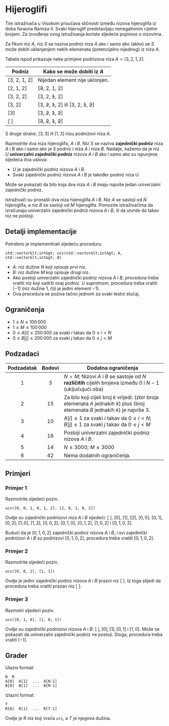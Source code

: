 # Hijeroglifi

Tim istraživača u Visokom proučava sličnosti između nizova hijeroglifa iz doba faraona Ramiza II. Svaki hijeroglif predstavljaju nenegativnim cijelim brojem. Za izvođenje svog istraživanja koriste sljedeće pojmove o nizovima.

Za fiksni niz $A$, niz $S$ se naziva podniz niza $A$ ako i samo ako (akko) se $S$ može dobiti uklanjanjem nekih elemenata (potencijalno nijednog) iz niza $A$.

Tabela ispod prikazuje neke primjere podnizova niza $A = [3, 2, 1, 2]$.

| Podniz    | Kako se može dobiti iz $A$|
|----------------|---------------------------------|
| [3, 2, 1, 2] | Nijedan element nije uklonjen.
| [2, 1, 2]     | [<s>3</s>, 2, 1, 2]
| [3, 2, 2]     | [3, 2, <s>1</s>, 2]
| [3, 2]         | [3, <s>2</s>, <s>1</s>, 2] ili [3, 2, <s>1</s>, <s>2</s>]
| [3]             | [3, <s>2</s>, <s>1</s>, <s>2</s>]
| [ ]              | [<s>3</s>, <s>2</s>, <s>1</s>, <s>2</s>]

S druge strane, $[3, 3]$ ili $[1, 3]$ nisu podnizovi niza $A$.

Razmotrite dva niza hijeroglifa, $A$ i $B$. Niz $S$ se naziva **zajednički podniz** niza $A$ i $B$ ako i samo ako je $S$ podniz i niza $A$ i niza $B$. Nadalje, kažemo da je niz $U$ **univerzalni zajednički podniz** nizova $A$ i $B$ ako i samo ako su ispunjena sljedeća dva uslova:

* $U$ je zajednički podniz nizova $A$ i $B$.
* Svaki zajednički podniz nizova $A$ i $B$ je također podniz niza $U$.

Može se pokazati da bilo koja dva niza $A$ i $B$ imaju najviše jedan univerzalni zajednički podniz.

Istraživači su pronašli dva niza hijeroglifa $A$ i $B$. Niz $A$ se sastoji od $N$ hijeroglifa, a niz $B$ se sastoji od $M$ hijeroglifa. Pomozite istraživačima da izračunaju univerzalni zajednički podniz nizova $A$ i $B$, ili da utvrde da takav niz ne postoji.

## Detalji implementacije

Potrebno je implementirati sljedeću proceduru.

```
std::vector&lt;int&gt; ucs(std::vector&lt;int&gt; A, std::vector&lt;int&gt; B)
```

* $A$: niz dužine $N$ koji opisuje prvi niz.
* $B$: niz dužine $M$ koji opisuje drugi niz.
* Ako postoji univerzalni zajednički podniz nizova $A$ i $B$, procedura treba vratiti niz koji sadrži ovaj podniz. U suprotnom, procedura treba vratiti $[-1]$ (niz dužine $1$, čiji je jedini element $-1$).
* Ova procedura se poziva tačno jednom za svaki testni slučaj.

## Ograničenja

* $1 \leq N \leq 100\,000$
* $1 \leq M \leq 100\,000$
* $0 \leq A[i] \leq 200\,000$ za svaki $i$ takav da $0 \leq i < N$
* $0 \leq B[j] \leq 200\,000$ za svaki $j$ takav da $0 \leq j < M$

## Podzadaci

| Podzadatak | Bodovi  | Dodatna ograničenja |
| :-----: | :----: | ---------------------- |
| 1       | $3$    | $N = M$; Nizovi $A$ i $B$ se sastoje od $N$ **različitih** cijelih brojeva između $0$ i $N-1$ (uključujući oba)
| 2       | $15$   | Za bilo koji cijeli broj $k$ vrijedi: (zbir broja elemenata $A$ jednakih $k$) plus (broj elemenata $B$ jednakih $k$) je najviše $3$.
| 3       | $10$   | $A[i] \leq 1$ za svaki $i$ takav da $0 \leq i < N$; $B[j] \leq 1$ za svaki $j$ takav da $0 \leq j < M$
| 4       | $16$   | Postoji univerzalni zajednički podniz nizova $A$ i $B$.
| 5       | $14$   | $N \leq 3000$; $M \leq 3000$
| 6       | $42$   | Nema dodatnih ograničenja.


## Primjeri

### Primjer 1

Razmotrite sljedeći poziv.

```
ucs([0, 0, 1, 0, 1, 2], [2, 0, 1, 0, 2])
```

Ovdje su zajednički podnizovi niza $A$ i $B$ sljedeći:
 $[\ ]$, $[0]$, $[1]$, $[2]$, $[0, 0]$, $[0, 1]$, $[0, 2]$, $[1, 0]$, $[1, 2]$, $[0, 0, 2]$, $[0, 1, 0]$, $[0, 1, 2]$, $[1, 0, 2]$ i $[0, 1, 0, 2]$.
 
Budući da je $[0, 1, 0, 2]$ zajednički podniz nizova $A$ i $B$, i svi zajednički podnizovi $A$ i $B$ su podnizovi $[0, 1, 0, 2]$, procedura treba vratiti $[0, 1, 0, 2]$.

### Primjer 2

Razmotrite sljedeći poziv.

```
ucs([0, 0, 2], [1, 1])
```

Ovdje je jedini zajednički podniz nizova $A$ i $B$ prazni niz $[\ ]$. Iz toga slijedi da procedura treba vratiti prazan niz $[\ ]$.

### Primjer 3

Razmotri sljedeći poziv.

```
ucs([0, 1, 0], [1, 0, 1])
```
Ovdje su zajednički podnizovi nizova $A$ i $B$: $[\ ], [0], [1], [0, 1]$ i $[1, 0]$. Može se pokazati da univerzalni zajednički podniz ne postoji. Stoga, procedura treba vratiti $[-1]$.

## Grader

Ulazni format:

```
N  M
A[0]  A[1]  ...  A[N-1]
B[0]  B[1]  ...  B[M-1]
```

Izlazni format:

```
T
R[0]  R[1]  ...  R[T-1]
```

Ovdje je $R$ niz koji vraća `ucs`, a $T$ je njegova dužina.